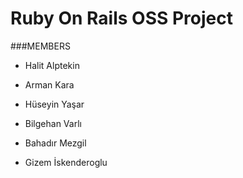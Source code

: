 Ruby On Rails OSS Project
=========================

###MEMBERS

* Halit Alptekin 

* Arman Kara 

* Hüseyin Yaşar 

* Bilgehan Varlı

* Bahadır Mezgil  

* Gizem İskenderoglu 



